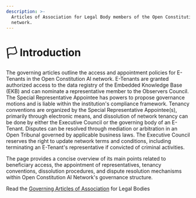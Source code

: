 ```yaml
---
description: >-
  Articles of Association for Legal Body members of the Open Constitution AI
  network.
---
```


# 🏳 Introduction

The governing articles outline the access and appointment policies for E-Tenants in the Open Constitution AI network. E-Tenants are granted authorized access to the data registry of the Embedded Knowledge Base (EKB) and can nominate a representative member to the Observers Council. The Special Representative Appointee has powers to propose governance motions and is liable within the institution's compliance framework. Tenancy conventions are organized by the Special Representative Appointee(s), primarily through electronic means, and dissolution of network tenancy can be done by either the Executive Council or the governing body of an E-Tenant. Disputes can be resolved through mediation or arbitration in an Open Tribunal governed by applicable business laws. The Executive Council reserves the right to update network terms and conditions, including terminating an E-Tenant's representative if convicted of criminal activities.

The page provides a concise overview of its main points related to beneficiary access, the appointment of representatives, tenancy conventions, dissolution procedures, and dispute resolution mechanisms within Open Constitution AI Network's governance structure.

Read the [Governing Articles of Association](financial-institutions.md) for Legal Bodies



